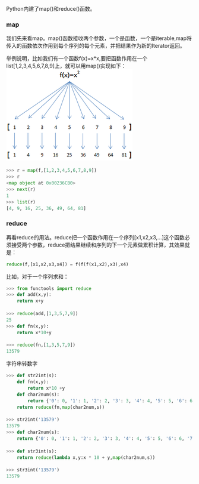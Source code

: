 Python内建了map()和reduce()函数。
### map
我们先来看map。map()函数接收两个参数，一个是函数，一个是iterable,map将传入的函数依次作用到每个序列的每个元素，并把结果作为新的Iterator返回。

举例说明，比如我们有一个函数f(x)=x*x,要把函数作用在一个list[1,2,3,4,5,6,7,8,9]上，就可以用map()实现如下：
![](0.png)
```Python
>>> r = map(f,[1,2,3,4,5,6,7,8,9])
>>> r
<map object at 0x00236CB0>
>>> next(r)
1
>>> list(r)
[4, 9, 16, 25, 36, 49, 64, 81]
```
### reduce
再看reduce的用法。reduce把一个函数作用在一个序列[x1,x2,x3,...]这个函数必须接受两个参数，reduce把结果继续和序列的下一个元素做累积计算，其效果就是：
```Python
reduce(f,[x1,x2,x3,x4]) = f(f(f(x1,x2),x3),x4)
```

比如，对于一个序列求和：
```Python
>>> from functools import reduce
>>> def add(x,y):
	return x+y

>>> reduce(add,[1,3,5,7,9])
25
>>> def fn(x,y):
	return x*10+y

>>> reduce(fn,[1,3,5,7,9])
13579
```
字符串转数字
```Python
>>> def str2int(s):
	def fn(x,y):
		return x*10 +y
	def char2num(s):
		return {'0': 0, '1': 1, '2': 2, '3': 3, '4': 4, '5': 5, '6': 6, '7': 7, '8': 8, '9': 9}[s]
	return reduce(fn,map(char2num,s))

>>> str2int('13579')
13579
>>> def char2num(s):
	return {'0': 0, '1': 1, '2': 2, '3': 3, '4': 4, '5': 5, '6': 6, '7': 7, '8': 8, '9': 9}[s]

>>> def str3int(s):
	return reduce(lambda x,y:x * 10 + y,map(char2num,s))

>>> str3int('13579')
13579
```
